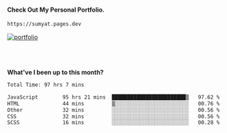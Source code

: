 #### Check Out My Personal Portfolio.
````bash
https://sumyat.pages.dev
````

<a href='https://sumyat.pages.dev/'>
    <img src='https://github.com/sumyat-aung/sumyat-aung/assets/108873224/c9b4f2be-c585-4dd3-84e1-692c3854a6d8' alt='portfolio' align='center' />
</a>


<br />
<br />


<br />
<br />

**What've I been up to this month?**

<!--START_SECTION:waka-->

```txt
Total Time: 97 hrs 7 mins

JavaScript        95 hrs 21 mins  ████████████████████████▒   97.62 %
HTML              44 mins         ▒░░░░░░░░░░░░░░░░░░░░░░░░   00.76 %
Other             32 mins         ░░░░░░░░░░░░░░░░░░░░░░░░░   00.56 %
CSS               32 mins         ░░░░░░░░░░░░░░░░░░░░░░░░░   00.56 %
SCSS              16 mins         ░░░░░░░░░░░░░░░░░░░░░░░░░   00.28 %
```

<!--END_SECTION:waka-->




